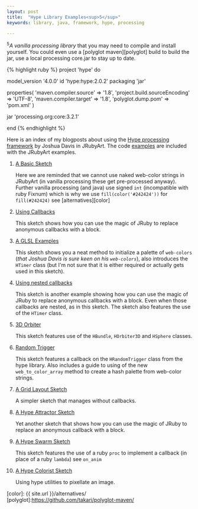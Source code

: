 ```yaml
---
layout: post
title:  "Hype Library Examples<sup>5</sup>"
keywords: library, java, framework, hype, processing

---
```

<sup>5</sup><i>A vanilla processing library</i> that you may need to compile and install yourself.  You could even use a [polyglot maven][polyglot] build to build the jar, use a local processing core.jar to stay up to date.

{% highlight ruby %}
project 'hype' do

  model_version '4.0.0'
  id 'hype:hype:2.0.2'
  packaging 'jar'

  properties( 'maven.compiler.source' => '1.8',
              'project.build.sourceEncoding' => 'UTF-8',
              'maven.compiler.target' => '1.8',
              'polyglot.dump.pom' => 'pom.xml' )

  jar 'processing.org:core:3.2.1'

end
{% endhighlight %}


Here is an index of my blogposts about using the [Hype processing framework][] by Joshua Davis in JRubyArt. The code [examples][] are included with the JRubyArt examples.

1. [A Basic Sketch](https://monkstone.github.io/jruby_art/update/2016/04/18/hype.html)

   Here we are reminded that we cannot use naked web-color strings in JRubyArt (in vanilla processing these get pre-processed anyway). Further vanilla processing (and java) use signed `int` (incompatible with ruby Fixnum) which is why we use `fill(color('#242424'))` for `fill(#242424)` see
   [alternatives][color]
2. [Using Callbacks](https://monkstone.github.io/jruby_art/update/2016/04/20/hype_advanced.html)

   This sketch shows how you can use the magic of JRuby to replace anonymous callbacks with a block.
3. [A GLSL Examples](https://monkstone.github.io/jruby_art/update/2016/04/22/hype_scanlines_glsl.html)

   This sketch shows you a neat method to initialize a palette of `web-colors` (_that Joshua Davis is sure keen on his `web-colors`_), also introduces the `HTimer` class (but I'm not sure that it is either required or actually gets used in this sketch).
4. [Using nested callbacks](https://monkstone.github.io/nested_callbacks)

   This sketch is another example showing how you can use the magic of JRuby to replace anonymous callbacks with a block. Even when those callbacks are nested, as in this sketch. The sketch also features the use of the `HTimer` class.
5. [3D Orbiter](https://monkstone.github.io/jruby_art/update/2016/04/23/orbiter.html)

   This sketch features use of the `HBundle`, `HOrbiter3D` and `HSphere` classes.

6. [Random Trigger](https://monkstone.github.io/jruby_art/update/2016/05/15/random_trigger.html)

   This sketch features a callback on the `HRandomTrigger` class from the hype library.  Also includes a guide to using of the new `web_to_color_array` method to create a hash palette from web-color strings.

7. [A Grid Layout Sketch](https://monkstone.github.io/jruby_art/update/2016/05/27/grid_layout.html)

   A simpler sketch that manages without callbacks.

8. [A Hype Attractor Sketch](https://monkstone.github.io/jruby_art/update/2016/05/26/attractor.html)

   Yet another sketch that shows how you can use the magic of JRuby to replace an anonymous callback with a block.

9. [A Hype Swarm Sketch](https://monkstone.github.io/jruby_art/update/2016/05/24/hype_swarm.html)

   This sketch features the use of a ruby `proc` to implement a callback (in place of a ruby `lambda`) see `on_anim`

10. [A Hype Colorist Sketch](https://monkstone.github.io/jruby_art/update/2016/06/08/colorist.html)

    Using hype utilities to pixellate an image.

[examples]:https://github.com/ruby-processing/JRubyArt-examples/blob/master/external_library/java/hype
[Hype processing framework]:https://www.hypeframework.org/
[color]: {{ site.url }}/alternatives/
[polyglot]:https://github.com/takari/polyglot-maven/
